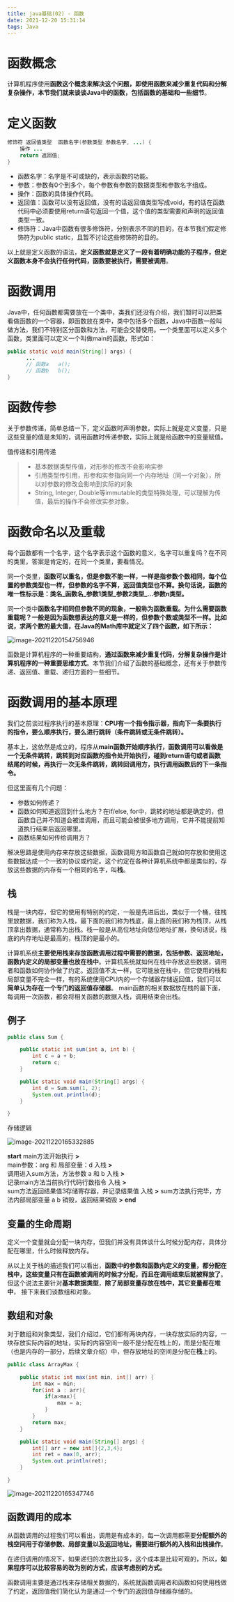 ```yaml
---
title: java基础(02) - 函数
date: 2021-12-20 15:31:14
tags: Java
---
```


# 函数概念

计算机程序使用**函数这个概念来解决这个问题，即使用函数来减少重复代码和分解复杂操作，本节我们就来谈谈Java中的函数，包括函数的基础和一些细节**。

# **定义函数**

```java
修饰符 返回值类型  函数名字(参数类型 参数名字, ...) {
    操作 ...
    return 返回值;
}
```



- 函数名字：名字是不可或缺的，表示函数的功能。
- 参数：参数有0个到多个，每个参数有参数的数据类型和参数名字组成。
- 操作：函数的具体操作代码。
- 返回值：函数可以没有返回值，没有的话返回值类型写成void，有的话在函数代码中必须要使用return语句返回一个值，这个值的类型需要和声明的返回值类型一致。
- 修饰符：Java中函数有很多修饰符，分别表示不同的目的，在本节我们假定修饰符为public static，且暂不讨论这些修饰符的目的。

以上就是定义函数的语法，**定义函数就是定义了一段有着明确功能的子程序，但定义函数本身不会执行任何代码，函数要被执行，需要被调用**。

# **函数调用**

Java中，任何函数都需要放在一个类中，类我们还没有介绍，我们暂时可以把类看做函数的一个容器，即函数放在类中，类中包括多个函数，Java中函数一般叫做方法，我们不特别区分函数和方法，可能会交替使用。一个类里面可以定义多个函数，类里面可以定义一个叫做main的函数，形式如：

```java
public static void main(String[] args) {
      ...
      // 函数a   a();
      // 函数b   b();
}
```



# 函数传参

关于参数传递，简单总结一下，定义函数时声明参数，实际上就是定义变量，只是这些变量的值是未知的，调用函数时传递参数，实际上就是给函数中的变量赋值。

值传递和引用传递

> - 基本数据类型传值，对形参的修改不会影响实参
> - 引用类型传引用，形参和实参指向同一个内存地址（同一个对象），所以对参数的修改会影响到实际的对象
> - String, Integer, Double等immutable的类型特殊处理，可以理解为传值，最后的操作不会修改实参对象。



# 函数命名以及重载

每个函数都有一个名字，这个名字表示这个函数的意义，名字可以重复吗？在不同的类里，答案是肯定的，在同一个类里，要看情况。

同一个类里，**函数可以重名，但是参数不能一样，一样是指参数个数相同，每个位置的参数类型也一样，但参数的名字不算，返回值类型也不算。换句话说，函数的唯一性标示是：类名_函数名_参数1类型_参数2类型_...参数n类型。**

同一个类中**函数名字相同但参数不同的现象，一般称为函数重载。为什么需要函数重载呢？一般是因为函数想表达的意义是一样的，但参数个数或类型不一样。比如说，求两个数的最大值，在Java的Math库中就定义了四个函数，如下所示：**

![image-20211220154756946](http://oss.mengsu.site/image-20211220154756946.png)



函数是计算机程序的一种重要结构，**通过函数来减少重复代码，分解复杂操作是计算机程序的一种重要思维方式**。本节我们介绍了函数的基础概念，还有关于参数传递、返回值、重载、递归方面的一些细节。



# 函数调用的基本原理

我们之前谈过程序执行的基本原理：**CPU有一个指令指示器，指向下一条要执行的指令，要么顺序执行，要么进行跳转（条件跳转或无条件跳转）。**

基本上，这依然是成立的，程序从**main函数开始顺序执行，函数调用可以看做是一个无条件跳转，跳转到对应函数的指令处开始执行，碰到return语句或者函数结尾的时候，再执行一次无条件跳转，跳转回调用方，执行调用函数后的下一条指令。**



但这里面有几个问题：

- 参数如何传递？
- 函数如何知道返回到什么地方？在if/else, for中，跳转的地址都是确定的，但函数自己并不知道会被谁调用，而且可能会被很多地方调用，它并不能提前知道执行结束后返回哪里。
- 函数结果如何传给调用方？

解决思路是使用内存来存放这些数据，函数调用方和函数自己就如何存放和使用这些数据达成一个一致的协议或约定。这个约定在各种计算机系统中都是类似的，存放这些数据的内存有一个相同的名字，叫**栈**。

## **栈**

栈是一块内存，但它的使用有特别的约定，一般是先进后出，类似于一个桶，往栈里放数据，我们称为入栈，最下面的我们称为栈底，最上面的我们称为栈顶，从栈顶拿出数据，通常称为出栈。栈一般是从高位地址向低位地址扩展，换句话说，栈底的内存地址是最高的，栈顶的是最小的。

计算机系统**主要使用栈来存放函数调用过程中需要的数据，包括参数、返回地址，函数内定义的局部变量也放在栈中**。计算机系统就如何在栈中存放这些数据，调用者和函数如何协作做了约定。返回值不太一样，它可能放在栈中，但它使用的栈和局部变量不完全一样，有的系统使用CPU内的一个存储器存储返回值，我们可以**简单认为存在一个专门的返回值存储器**。 main函数的相关数据放在栈的最下面，每调用一次函数，都会将相关函数的数据入栈，调用结束会出栈。

## **例子**

```java
public class Sum {

    public static int sum(int a, int b) {
        int c = a + b;
        return c;
    }

    public static void main(String[] args) {
        int d = Sum.sum(1, 2);
        System.out.println(d);
    }

}
```

存储逻辑

![image-20211220165332885](http://oss.mengsu.site/image-20211220165332885.png)

**start**
main方法开始执行 **>**  
main参数：arg 和 局部变量：d 入栈  **>**  
调用进入sum方法，方法参数 a 和 b 入栈 **>**  
记录main方法当前执行代码行数指令 入栈 **>**  
sum方法返回结果值3存储寄存器，并记录结果值 入栈 **>** 
sum方法执行完毕，方法内部局部变量 a b 销毁，返回结果销毁 **>**
**end**



## **变量的生命周期**

定义一个变量就会分配一块内存，但我们并没有具体谈什么时候分配内存，具体分配在哪里，什么时候释放内存。

从以上关于栈的描述我们可以看出，**函数中的参数和函数内定义的变量，都分配在栈中，这些变量只有在函数被调用的时候才分配，而且在调用结束后就被释放了**。但这个说法主要针对**基本数据类型**，**除了局部变量存放在栈中，其它变量都在堆中**， 接下来我们谈数组和对象。



## **数组和对象**

对于数组和对象类型，我们介绍过，它们都有两块内存，一块存放实际的内容，一块存放实际内容的地址，实际的内容空间一般不是分配在栈上的，而是分配在堆（也是内存的一部分，后续文章介绍）中，但存放地址的空间是分配在**栈**上的。

```java
public class ArrayMax {

    public static int max(int min, int[] arr) {
        int max = min;
        for(int a : arr){
            if(a>max){
                max = a;
            }
        }
        return max;
    }

    public static void main(String[] args) {
        int[] arr = new int[]{2,3,4};
        int ret = max(0, arr);
        System.out.println(ret);
    }

}
```

![image-20211220165347746](http://oss.mengsu.site/image-20211220165347746.png)



## **函数调用的成本**

从函数调用的过程我们可以看出，调用是有成本的，每一次调用都需要**分配额外的栈空间用于存储参数、局部变量以及返回地址，需要进行额外的入栈和出栈操作**。

在递归调用的情况下，如果递归的次数比较多，这个成本是比较可观的，所以，**如果程序可以比较容易的改为别的方式，应该考虑别的方式。**

函数调用主要是通过栈来存储相关数据的，系统就函数调用者和函数如何使用栈做了约定，返回值我们简化认为是通过一个专门的返回值存储器存储的。

